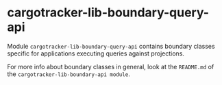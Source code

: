 # cargotracker-lib-boundary-query-api

Module `cargotracker-lib-boundary-query-api` contains boundary classes specific for applications executing queries against projections.

For more info about boundary classes in general, look at the `README.md` of the `cargotracker-lib-boundary-api module`.
